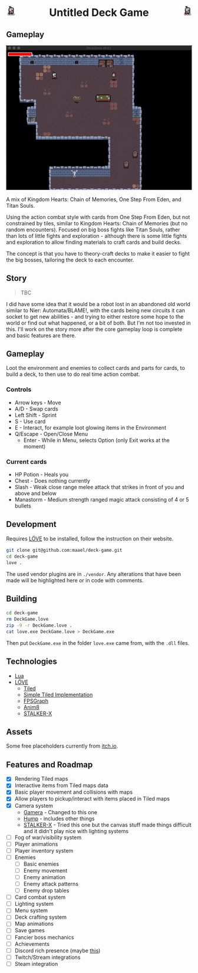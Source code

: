 <h1 align="center">
  <img src="https://github.com/maael/deck-game/raw/main/assets/sprites/knight.png" align="left" width="5%" />
  Untitled Deck Game
  <img src="https://github.com/maael/deck-game/raw/main/assets/sprites/knight.png" align="right" width="5%" />
</h1>

## Gameplay

<p align="center">
  <img src="https://github.com/maael/deck-game/raw/main/assets/loop.gif" />
</p>

A mix of Kingdom Hearts: Chain of Memories, One Step From Eden, and Titan Souls.

Using the action combat style with cards from One Step From Eden, but not constrained by tiles, similar to Kingdom Hearts: Chain of Memories (but no random encounters). Focused on big boss fights like Titan Souls, rather than lots of little fights and exploration - although there is some little fights and exploration to allow finding materials to craft cards and build decks.

The concept is that you have to theory-craft decks to make it easier to fight the big bosses, tailoring the deck to each encounter.

## Story

> TBC

I did have some idea that it would be a robot lost in an abandoned old world similar to Nier: Automata/BLAME!, with the cards being new circuits it can socket to get new abilities - and trying to either restore some hope to the world or find out what happened, or a bit of both. But I'm not too invested in this. I'll work on the story more after the core gameplay loop is complete and basic features are there.

## Gameplay

Loot the environment and enemies to collect cards and parts for cards, to build a deck, to then use to do real time action combat.

### Controls

- Arrow keys - Move
- A/D - Swap cards
- Left Shift - Sprint
- S - Use card
- E - Interact, for example loot glowing items in the Environment
- Q/Escape - Open/Close Menu
  - Enter - While in Menu, selects Option (only Exit works at the moment)

### Current cards

- HP Potion - Heals you
- Chest - Does nothing currently
- Slash - Weak close range melee attack that strikes in front of you and above and below
- Manastorm - Medium strength ranged magic attack consisting of 4 or 5 bullets

## Development

Requires [LÖVE](https://www.love2d.org/) to be installed, follow the instruction on their website.

```sh
git clone git@github.com:maael/deck-game.git
cd deck-game
love .
```

The used vendor plugins are in `./vendor`. Any alterations that have been made will be highlighted here or in code with comments.

## Building

```sh
cd deck-game
rm DeckGame.love
zip -9 -r DeckGame.love .
cat love.exe DeckGame.love > DeckGame.exe
```

Then put `DeckGame.exe` in the folder `love.exe` came from, with the `.dll` files.

## Technologies

- [Lua](http://www.lua.org/)
- [LÖVE](https://www.love2d.org/)
  - [Tiled](https://www.mapeditor.org/)
  - [Simple Tiled Implementation](https://github.com/karai17/Simple-Tiled-Implementation)
  - [FPSGraph](https://github.com/icrawler/FPSGraph)
  - [Anim8](https://github.com/kikito/anim8)
  - [STALKER-X](https://github.com/a327ex/STALKER-X)

## Assets

Some free placeholders currently from [itch.io](https://itch.io).

## Features and Roadmap

- [x] Rendering Tiled maps
- [x] Interactive items from Tiled maps data
- [x] Basic player movement and collisions with maps
- [x] Allow players to pickup/interact with items placed in Tiled maps
- [x] Camera system
  - [Gamera](https://github.com/kikito/gamera) - Changed to this one
  - [Hump](https://github.com/HDictus/hump/tree/temp-master) - includes other things
  - [STALKER-X](https://github.com/a327ex/STALKER-X) - Tried this one but the canvas stuff made things difficult and it didn't play nice with lighting systems
- [ ] Fog of war/visibility system
- [ ] Player animations
- [ ] Player inventory system
- [ ] Enemies
  - [ ] Basic enemies
  - [ ] Enemy movement
  - [ ] Enemy animation
  - [ ] Enemy attack patterns
  - [ ] Enemy drop tables
- [ ] Card combat system
- [ ] Lighting system
- [ ] Menu system
- [ ] Deck crafting system
- [ ] Map animations
- [ ] Save games
- [ ] Fancier boss mechanics
- [ ] Achievements
- [ ] Discord rich presence (maybe [this](https://github.com/pfirsich/lua-discordRPC))
- [ ] Twitch/Stream integrations
- [ ] Steam integration
